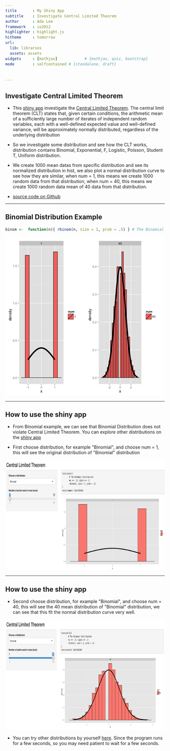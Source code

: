 ```yaml
---
title       : My Shiny App
subtitle    : Investigate Central Limited Theorem
author      : Ada Lee 
framework   : io2012 
highlighter : highlight.js
hitheme     : tomorrow
url:
  lib: libraries
  assets: assets
widgets     : [mathjax]            # {mathjax, quiz, bootstrap}
mode        : selfcontained # {standalone, draft}


---
```


## Investigate Central Limited Theorem  

* This [shiny app](https://adalee.shinyapps.io/central_limited_theorem) investigate the [Central Limited Theorem](https://en.wikipedia.org/wiki/Central_limit_theorem). The central limit theorem (CLT) states that, given certain conditions, the arithmetic mean of a sufficiently large number of iterates of independent random variables, each with a well-defined expected value and well-defined variance, will be approximately normally distributed, regardless of the underlying distribution

* So we investigate some distribution and see how the CLT works, distribution contains Binomial, Exponential, F, Logistic, Poisson, Student T, Uniform distribution. 

* We create 1000 mean datas from specific distribution and see its normalized distribution in hist, we also plot a normal distribution curve to see how they are similar, when num = 1, this means we create 1000 random data from that distribution, when num = 40, this means we create 1000 random data mean of 40 data from that distribution.

* [source code on Github](https://github.com/adalee2future/shiny-app)

---

## Binomial Distribution Example


```r
binom <-  function(n){ rbinom(n, size = 1, prob = .5) } # The Binomial Distribution
```

![plot of chunk unnamed-chunk-2](assets/fig/unnamed-chunk-2-1.png) 

---

## How to use the shiny app

* From Binomial example, we can see that Binomial Distribution does not violate Central Limited Theorem. You can explore other distributions on the [shiny app](https://adalee.shinyapps.io/central_limited_theorem)

* First choose distribution, for example "Binomial", and choose num = 1, this will see the original distribution of "Binomial" distribution

<img src="assets/fig/1.png" height=350>

---

## How to use the shiny app

* Second choose distribution, for example "Binomial", and choose num = 40, this will see the 40 mean distribution of "Binomial" distribution, we can see that this fit the normal distribution curve very well. 

<img src="assets/fig/40.png" height=350>

* You can try other distributions by yourself [here](https://adalee.shinyapps.io/central_limited_theorem). Since the program runs for a few seconds, so you may need patient to wait for a few seconds.
